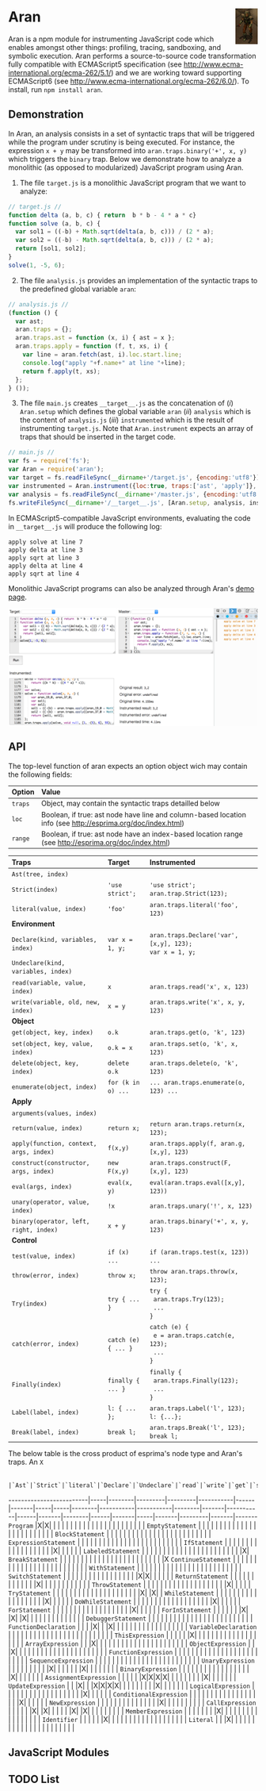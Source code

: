 # Aran <img src="aran.png" align="right" alt="aran-logo" title="Aran Linvail"/>

Aran is a npm module for instrumenting JavaScript code which enables amongst other things: profiling, tracing, sandboxing, and symbolic execution. Aran performs a source-to-source code transformation fully compatible with ECMAScript5 specification (see http://www.ecma-international.org/ecma-262/5.1/) and we are working toward supporting ECMAScript6 (see http://www.ecma-international.org/ecma-262/6.0/). To install, run `npm install aran`.

## Demonstration

In Aran, an analysis consists in a set of syntactic traps that will be triggered while the program under scrutiny is being executed.
For instance, the expression `x + y` may be transformed into `aran.traps.binary('+', x, y)` which triggers the `binary` trap.
Below we demonstrate how to analyze a monolithic (as opposed to modularized) JavaScript program using Aran.

1. The file `target.js` is a monolithic JavaScript program that we want to analyze:

  ```javascript
  // target.js //
  function delta (a, b, c) { return  b * b - 4 * a * c}
  function solve (a, b, c) {
    var sol1 = ((-b) + Math.sqrt(delta(a, b, c))) / (2 * a);
    var sol2 = ((-b) - Math.sqrt(delta(a, b, c))) / (2 * a);
    return [sol1, sol2];
  }
  solve(1, -5, 6);
  ```

2. The file `analysis.js` provides an implementation of the syntactic traps to the predefined global variable `aran`:

  ```javascript
  // analysis.js //
  (function () {
    var ast;
    aran.traps = {};
    aran.traps.ast = function (x, i) { ast = x };
    aran.traps.apply = function (f, t, xs, i) {
      var line = aran.fetch(ast, i).loc.start.line;
      console.log("apply "+f.name+" at line "+line);
      return f.apply(t, xs);
    };
  } ());
  ```

3. The file `main.js` creates `__target__.js` as the concatenation of (*i*) `Aran.setup` which defines the global variable `aran` (*ii*) `analysis` which is the content of `analysis.js` (*iii*) `instrumented` which is the result of instrumenting `target.js`. Note that `Aran.instrument` expects an array of traps that should be inserted in the target code.

  ```javascript
  // main.js //
  var fs = require('fs');
  var Aran = require('aran');
  var target = fs.readFileSync(__dirname+'/target.js', {encoding:'utf8'});
  var instrumented = Aran.instrument({loc:true, traps:['ast', 'apply']}, target);
  var analysis = fs.readFileSync(__dirname+'/master.js', {encoding:'utf8'});
  fs.writeFileSync(__dirname+'/__target__.js', [Aran.setup, analysis, instrumented].join('\n'));
  ```

In ECMAScript5-compatible JavaScript environments, evaluating the code in `__target__.js` will produce the following log: 

```
apply solve at line 7
apply delta at line 3
apply sqrt at line 3
apply delta at line 4
apply sqrt at line 4
```

Monolithic JavaScript programs can also be analyzed through Aran's [demo page](http://rawgit.com/lachrist/aran/master/glitterdust/demo.html).

<img src="demo.png" align="center" alt="demo-screenshot" title="Aran's demonstration page"/>

## API

The top-level function of aran expects an option object wich may contain the following fields:

Option  | Value
:-------|:----------------
`traps` | Object, may contain the syntactic traps detailled below
`loc`   | Boolean, if true: ast node have line and column-based location info (see http://esprima.org/doc/index.html)
`range` | Boolean, if true: ast node have an index-based location range (see http://esprima.org/doc/index.html)

Traps                                        | Target              | Instrumented
:--------------------------------------------|:--------------------|:------------------------------------------------------
`Ast(tree, index)`                           |                     |
`Strict(index)`                              | `'use strict';`     | `'use strict';`<br>`aran.trap.Strict(123);`
`literal(value, index)`                      | `'foo'`             | `aran.traps.literal('foo', 123)`
**Environment**                              |                     |
`Declare(kind, variables, index)`            | `var x = 1, y;`     | `aran.traps.Declare('var', [x,y], 123);`<br>`var x = 1, y;`
`Undeclare(kind, variables, index)`          |                     |
`read(variable, value, index)`               | `x`                 | `aran.traps.read('x', x, 123)` |
`write(variable, old, new, index)`           | `x = y`             | `aran.traps.write('x', x, y, 123)`
**Object**                                   |                     |
`get(object, key, index)`                    | `o.k`               | `aran.traps.get(o, 'k', 123)` 
`set(object, key, value, index)`             | `o.k = x`           | `aran.traps.set(o, 'k', x, 123)`
`delete(object, key, index)`                 | `delete o.k`        | `aran.traps.delete(o, 'k', 123)`
`enumerate(object, index)`                   | `for (k in o) ...`  | `... aran.traps.enumerate(o, 123) ...`
**Apply**                                    |                     |
`arguments(values, index)`                   |                     |
`return(value, index)`                       | `return x;`         | `return aran.traps.return(x, 123);`
`apply(function, context, args, index)`      | `f(x,y)`            | `aran.traps.apply(f, aran.g, [x,y], 123)`
`construct(constructor, args, index)`        | `new F(x,y)`        | `aran.traps.construct(F, [x,y], 123)`
`eval(args, index)`                          | `eval(x, y)`        | `eval(aran.traps.eval([x,y], 123))`
`unary(operator, value, index)`              | `!x`                | `aran.traps.unary('!', x, 123)`
`binary(operator, left, right, index)`       | `x + y`             | `aran.traps.binary('+', x, y, 123)`
**Control**                                  |                     |
`test(value, index)`                         | `if (x) ...`        | `if (aran.traps.test(x, 123)) ...`
`throw(error, index)`                        | `throw x;`          | `throw aran.traps.throw(x, 123);`
`Try(index)`                                 | `try { ... }`       | `try { `<br>&nbsp;&nbsp;`aran.traps.Try(123);`<br>&nbsp;&nbsp;`...`<br>`}`
`catch(error, index)`                        | `catch (e) { ... }` | `catch (e) { `<br>&nbsp;&nbsp;`e = aran.traps.catch(e, 123);`<br>&nbsp;&nbsp;`...`<br>`}`
`Finally(index)`                             | `finally { ... }`   | `finally { `<br>&nbsp;&nbsp;`aran.traps.Finally(123);`<br>&nbsp;&nbsp;`...`<br>`}`
`Label(label, index)`                        | `l: { ... };`       | `aran.traps.Label('l', 123);`<br>`l: {...};`
`Break(label, index)`                        | `break l;`          | `aran.traps.Break('l', 123);`<br>`break l;`

The below table is the cross product of esprima's node type and Aran's traps.
An `X`

                         |`Ast`|`Strict`|`literal`|`Declare`|`Undeclare`|`read`|`write`|`get`|`set`|`delete`|`enumerate`|`arguments`|`return`|`apply`|`construct`|`eval`|`unary`|`binary`|`test`|`throw`|`Try`|`catch`|`Finally`|`Label`|`Break`
-------------------------|-----|--------|---------|---------|-----------|------|-------|-----|-----|--------|-----------|-----------|--------|-------|-----------|------|-------|--------|------|-------|-----|-------|---------|-------|-------
`Program`                |X|X| | | | | | | | | | | | | | | | | | | | | | | 
`EmptyStatement`         | | | | | | | | | | | | | | | | | | | | | | | | | 
`BlockStatement`         | | | | | | | | | | | | | | | | | | | | | | | | | 
`ExpressionStatement`    | | | | | | | | | | | | | | | | | | | | | | | | | 
`IfStatement`            | | | | | | | | | | | | | | | | | | |X| | | | | | 
`LabeledStatement`       | | | | | | | | | | | | | | | | | | | | | | | |X| 
`BreakStatement`         | | | | | | | | | | | | | | | | | | | | | | | | |X
`ContinueStatement`      | | | | | | | | | | | | | | | | | | | | | | | | | 
`WithStatement`          | | | | | | | | | | | | | | | | | | | | | | | | | 
`SwitchStatement`        | | | | | | | | | | | | | | | | | |X|X| | | | | | 
`ReturnStatement`        | | | | | | | | | | | | |X| | | | | | | | | | | | 
`ThrowStatement`         | | | | | | | | | | | | | | | | | | | |X| | | | | 
`TryStatement`           | | | | | | | | | | | | | | | | | | | | |X| |X| | 
`WhileStatement`         | | | | | | | | | | | | | | | | | | |X| | | | | | 
`DoWhileStatement`       | | | | | | | | | | | | | | | | | | |X| | | | | | 
`ForStatement`           | | | | | | | | | | | | | | | | | | |X| | | | | | 
`ForInStatement`         | | | | | | |X| |X| |X| | | | | | | | | | | | | | 
`DebuggerStatement`      | | | | | | | | | | | | | | | | | | | | | | | | | 
`FunctionDeclaration`    | | | |X| | |X| | | | | | | | | | | | | | | | | | 
`VariableDeclaration`    | | | | | | | | | | | | | | | | | | | | | | | | | 
`ThisExpression`         | | | | | |X| | | | | | | | | | | | | | | | | | | 
`ArrayExpression`        | | |X| | | | | | | | | | | | | | | | | | | | | | 
`ObjectExpression`       | | |X| | | | | | | | | | | | | | | | | | | | | | 
`FunctionExpression`     | | | | | | | | | | | | | | | | | | | | | | | | | 
`SequenceExpression`     | | | | | | | | | | | | | | | | | | | | | | | | | 
`UnaryExpression`        | | | | | | | | | |X| | | | | | |X| | | | | | | | 
`BinaryExpression`       | | | | | | | | | | | | | | | | | |X| | | | | | | 
`AssignmentExpression`   | | | | | |X|X|X|X| | | | | | | | |X| | | | | | | 
`UpdateExpression`       | | |X| | |X|X|X|X| | | | | | | | |X| | | | | | | 
`LogicalExpression`      | | | | | | | | | | | | | | | | | | |X| | | | | | 
`ConditionalExpression`  | | | | | | | | | | | | | | | | | | |X| | | | | | 
`NewExpression`          | | | | | | | | | | | | | | |X| | | | | | | | | | 
`CallExpression`         | | | | | |X| |X| | | | | |X| |X| | | | | | | | | 
`MemberExpression`       | | | | | | | |X| | | | | | | | | | | | | | | | | 
`Identifier`             | | | | | |X| | | | | | | | | | | | | | | | | | | 
`Literal`                | | |X| | | | | | | | | | | | | | | | | | | | | | 

## JavaScript Modules



## TODO List
